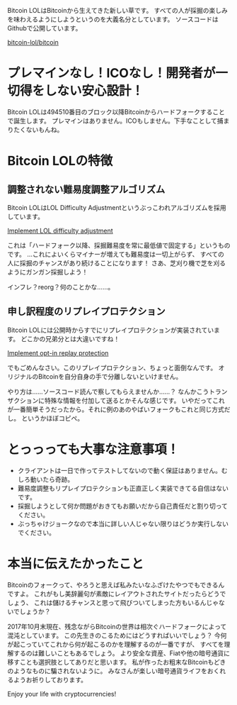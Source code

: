
Bitcoin LOLはBitcoinから生えてきた新しい草です。
すべての人が採掘の楽しみを味わえるようにしようというのを大義名分としています。
ソースコードはGithubで公開しています。

[bitcoin-lol/bitcoin](https://github.com/bitcoin-lol/bitcoin)

# プレマインなし！ICOなし！開発者が一切得をしない安心設計！

Bitcoin LOLは494510番目のブロック以降Bitcoinからハードフォークすることで誕生します。
プレマインはありません。ICOもしません。下手なことして捕まりたくないもんね。

# Bitcoin LOLの特徴

## 調整されない難易度調整アルゴリズム

Bitcoin LOLはLOL Difficulty Adjustmentというぶっこわれアルゴリズムを採用しています。

[Implement LOL difficulty adjustment](https://github.com/bitcoin-lol/bitcoin/pull/1)

これは「ハードフォーク以降、採掘難易度を常に最低値で固定する」というものです。
…これによいくらマイナーが増えても難易度は一切上がらず、
すべての人に採掘のチャンスがあり続けることになります！
さあ、芝刈り機で芝を刈るようにガンガン採掘しよう！

インフレ？reorg？何のことかな……。

## 申し訳程度のリプレイプロテクション

Bitcoin LOLには公開時からすでにリプレイプロテクションが実装されています。
どこかの兄弟分とは大違いですね！

[Implement opt-in replay protection](https://github.com/bitcoin-lol/bitcoin/pull/2)

でもごめんなさい。このリプレイプロテクション、ちょっと面倒なんです。
オリジナルのBitcoinを自分自身の手で分離しないといけません。

やり方は……ソースコード読んで察してもらえませんか……？
なんかこうトランザクションに特殊な情報を付加して送るとかそんな感じです。
いやだってこれが一番簡単そうだったから。それに例のあのやばいフォークもこれと同じ方式だし。
というかほぼコピペ。

# とっっっても大事な注意事項！

- クライアントは一日で作ってテストしてないので動く保証はありません。むしろ動いたら奇跡。
- 難易度調整もリプレイプロテクションも正直正しく実装できてる自信はないです。
- 採掘しようとして何か問題がおきてもお願いだから自己責任だと割り切ってください。
- ぶっちゃけジョークなので本当に詳しい人じゃない限りはどうか実行しないでください。

# 本当に伝えたかったこと

Bitcoinのフォークって、やろうと思えば私みたいなふざけたやつでもできるんですよ。
これがもし美辞麗句が素敵にレイアウトされたサイトだったらどうでしょう、
これは儲けるチャンスと思って飛びついてしまった方もいるんじゃないでしょうか？

2017年10月末現在、残念ながらBitcoinの世界は相次ぐハードフォークによって混沌としています。
この先生きのこるためにはどうすればいいでしょう？
今何が起こっていてこれから何が起こるのかを理解するのが一番ですが、
すべてを理解するのは難しいこともあるでしょう。
より安全な資産、Fiatや他の暗号通貨に移すことも選択肢としてありだと思います。
私が作ったお粗末なBitcoinもどきのようなものに騙されないように。
みなさんが楽しい暗号通貨ライフをおくれるようお祈りしております。

Enjoy your life with cryptocurrencies!

